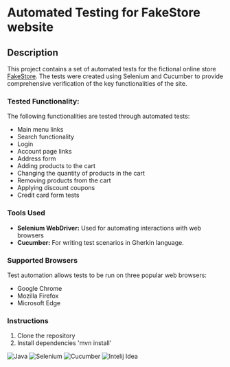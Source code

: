 # Automated Testing for FakeStore website

## Description

This project contains a set of automated tests for the fictional online store [FakeStore](https://fakestore.testelka.pl/). 
The tests were created using Selenium and Cucumber to provide comprehensive verification of the key functionalities of the site.

### Tested Functionality:
The following functionalities are tested through automated tests:
- Main menu links
- Search functionality
- Login
- Account page links
- Address form
- Adding products to the cart
- Changing the quantity of products in the cart
- Removing products from the cart
- Applying discount coupons
- Credit card form tests

### Tools Used
- **Selenium WebDriver:** Used for automating interactions with web browsers
- **Cucumber:** For writing test scenarios in Gherkin language.

### Supported Browsers
Test automation allows tests to be run on three popular web browsers:
- Google Chrome
- Mozilla Firefox
- Microsoft Edge

### Instructions

1. Clone the repository
2. Install dependencies
   'mvn install'

![Java](https://img.shields.io/badge/Java-%230A1A2F?style=flat&logo=openjdk&logoColor=%236875CD) ![Selenium](https://img.shields.io/badge/Selenium-%230A1A2F?style=flat&logo=Selenium&logoColor=%2300cc00) ![Cucumber](https://img.shields.io/badge/Cucumber-%230A1A2F?style=flat&logo=Cucumber&logoColor=#23D96C)
![Intelij Idea](https://img.shields.io/badge/-IntelliJ%20IDEA-0A1A2F?style=flat&logo=intelliJ-idea&logoColor=0a76ef)
